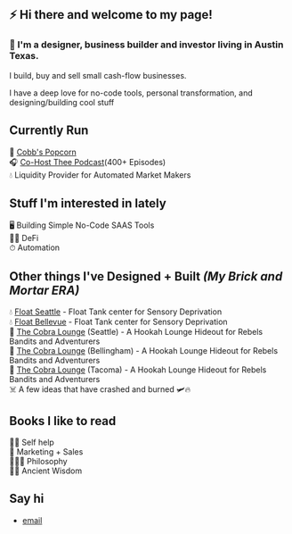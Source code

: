 ## ⚡ Hi there and welcome to my page!  

### 🤠 I'm a designer, business builder and investor living in Austin Texas.

I build, buy and sell small cash-flow businesses.

I have a deep love for no-code tools, personal transformation, and designing/building cool stuff


## Currently Run
🍿 [Cobb's Popcorn](https://www.cobbspopcorn.com/)<br> 
🎧 [Co-Host Thee Podcast](https://podcasts.apple.com/us/podcast/thee-podcast/id686137575)(400+ Episodes) <br> 
💧 Liquidity Provider for Automated Market Makers

## Stuff I'm interested in lately

🖥 Building Simple No-Code SAAS Tools<br>
🧞‍♂️ DeFi<br>
⏱ Automation<br>

## Other things I've Designed + Built    *(My Brick and Mortar ERA)*

💧 [Float Seattle](https://www.floatseattle.com/) - Float Tank center for Sensory Deprivation <br> 
💧 [Float Bellevue](https://www.floatseattle.com/) - Float Tank center for Sensory Deprivation <br> 
🏯 [The Cobra Lounge](http://www.thecobralounge.com/)  (Seattle) - A Hookah Lounge Hideout for Rebels Bandits and Adventurers <br> 
🐍 [The Cobra Lounge](http://www.thecobralounge.com/) (Bellingham) - A Hookah Lounge Hideout for Rebels Bandits and Adventurers <br> 
🐍 [The Cobra Lounge](http://www.thecobralounge.com/)  (Tacoma) - A Hookah Lounge Hideout for Rebels Bandits and Adventurers <br> 
☠️  A few ideas that have crashed and burned 🛩🔥


## Books I like to read

👩‍🏫 Self help <br>
🌱 Marketing + Sales <br>
🧙🏻‍♂️ Philosophy <br>
👴🏻 Ancient Wisdom <br>

## Say hi

* [email](mailto:cobb@thecobralounge.com)


